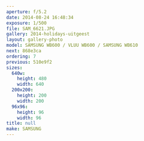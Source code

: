```yaml
---
aperture: f/5.2
date: 2014-08-24 16:48:34
exposure: 1/500
file: SAM_6621.JPG
gallery: 2014-holidays-uitgeest
layout: gallery-photo
model: SAMSUNG WB600 / VLUU WB600 / SAMSUNG WB610
next: 868e3ca
ordering: 7
previous: 510e9f2
sizes:
  640w:
    height: 480
    width: 640
  200x200:
    height: 200
    width: 200
  96x96:
    height: 96
    width: 96
title: null
make: SAMSUNG
---
```

